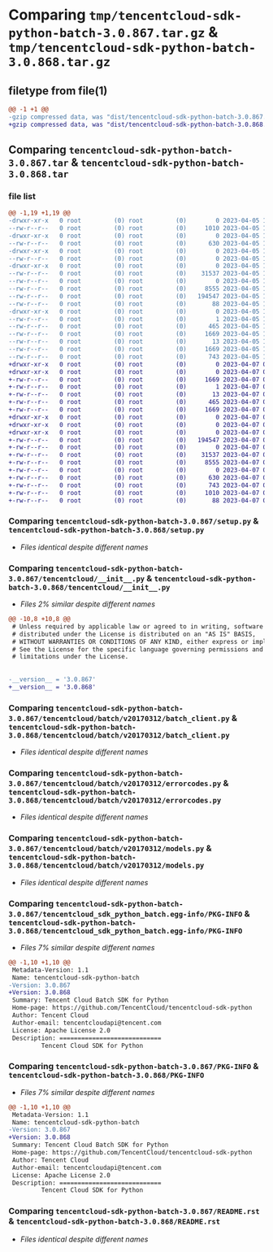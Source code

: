 # Comparing `tmp/tencentcloud-sdk-python-batch-3.0.867.tar.gz` & `tmp/tencentcloud-sdk-python-batch-3.0.868.tar.gz`

## filetype from file(1)

```diff
@@ -1 +1 @@
-gzip compressed data, was "dist/tencentcloud-sdk-python-batch-3.0.867.tar", last modified: Wed Apr  5 16:18:31 2023, max compression
+gzip compressed data, was "dist/tencentcloud-sdk-python-batch-3.0.868.tar", last modified: Fri Apr  7 00:19:03 2023, max compression
```

## Comparing `tencentcloud-sdk-python-batch-3.0.867.tar` & `tencentcloud-sdk-python-batch-3.0.868.tar`

### file list

```diff
@@ -1,19 +1,19 @@
-drwxr-xr-x   0 root         (0) root         (0)        0 2023-04-05 16:18:31.000000 tencentcloud-sdk-python-batch-3.0.867/
--rw-r--r--   0 root         (0) root         (0)     1010 2023-04-05 16:18:31.000000 tencentcloud-sdk-python-batch-3.0.867/setup.py
-drwxr-xr-x   0 root         (0) root         (0)        0 2023-04-05 16:18:31.000000 tencentcloud-sdk-python-batch-3.0.867/tencentcloud/
--rw-r--r--   0 root         (0) root         (0)      630 2023-04-05 16:18:31.000000 tencentcloud-sdk-python-batch-3.0.867/tencentcloud/__init__.py
-drwxr-xr-x   0 root         (0) root         (0)        0 2023-04-05 16:18:31.000000 tencentcloud-sdk-python-batch-3.0.867/tencentcloud/batch/
--rw-r--r--   0 root         (0) root         (0)        0 2023-04-05 16:18:31.000000 tencentcloud-sdk-python-batch-3.0.867/tencentcloud/batch/__init__.py
-drwxr-xr-x   0 root         (0) root         (0)        0 2023-04-05 16:18:31.000000 tencentcloud-sdk-python-batch-3.0.867/tencentcloud/batch/v20170312/
--rw-r--r--   0 root         (0) root         (0)    31537 2023-04-05 16:18:31.000000 tencentcloud-sdk-python-batch-3.0.867/tencentcloud/batch/v20170312/batch_client.py
--rw-r--r--   0 root         (0) root         (0)        0 2023-04-05 16:18:31.000000 tencentcloud-sdk-python-batch-3.0.867/tencentcloud/batch/v20170312/__init__.py
--rw-r--r--   0 root         (0) root         (0)     8555 2023-04-05 16:18:31.000000 tencentcloud-sdk-python-batch-3.0.867/tencentcloud/batch/v20170312/errorcodes.py
--rw-r--r--   0 root         (0) root         (0)   194547 2023-04-05 16:18:31.000000 tencentcloud-sdk-python-batch-3.0.867/tencentcloud/batch/v20170312/models.py
--rw-r--r--   0 root         (0) root         (0)       88 2023-04-05 16:18:31.000000 tencentcloud-sdk-python-batch-3.0.867/setup.cfg
-drwxr-xr-x   0 root         (0) root         (0)        0 2023-04-05 16:18:31.000000 tencentcloud-sdk-python-batch-3.0.867/tencentcloud_sdk_python_batch.egg-info/
--rw-r--r--   0 root         (0) root         (0)        1 2023-04-05 16:18:31.000000 tencentcloud-sdk-python-batch-3.0.867/tencentcloud_sdk_python_batch.egg-info/dependency_links.txt
--rw-r--r--   0 root         (0) root         (0)      465 2023-04-05 16:18:31.000000 tencentcloud-sdk-python-batch-3.0.867/tencentcloud_sdk_python_batch.egg-info/SOURCES.txt
--rw-r--r--   0 root         (0) root         (0)     1669 2023-04-05 16:18:31.000000 tencentcloud-sdk-python-batch-3.0.867/tencentcloud_sdk_python_batch.egg-info/PKG-INFO
--rw-r--r--   0 root         (0) root         (0)       13 2023-04-05 16:18:31.000000 tencentcloud-sdk-python-batch-3.0.867/tencentcloud_sdk_python_batch.egg-info/top_level.txt
--rw-r--r--   0 root         (0) root         (0)     1669 2023-04-05 16:18:31.000000 tencentcloud-sdk-python-batch-3.0.867/PKG-INFO
--rw-r--r--   0 root         (0) root         (0)      743 2023-04-05 16:18:31.000000 tencentcloud-sdk-python-batch-3.0.867/README.rst
+drwxr-xr-x   0 root         (0) root         (0)        0 2023-04-07 00:19:03.000000 tencentcloud-sdk-python-batch-3.0.868/
+drwxr-xr-x   0 root         (0) root         (0)        0 2023-04-07 00:19:03.000000 tencentcloud-sdk-python-batch-3.0.868/tencentcloud_sdk_python_batch.egg-info/
+-rw-r--r--   0 root         (0) root         (0)     1669 2023-04-07 00:19:03.000000 tencentcloud-sdk-python-batch-3.0.868/tencentcloud_sdk_python_batch.egg-info/PKG-INFO
+-rw-r--r--   0 root         (0) root         (0)        1 2023-04-07 00:19:03.000000 tencentcloud-sdk-python-batch-3.0.868/tencentcloud_sdk_python_batch.egg-info/dependency_links.txt
+-rw-r--r--   0 root         (0) root         (0)       13 2023-04-07 00:19:03.000000 tencentcloud-sdk-python-batch-3.0.868/tencentcloud_sdk_python_batch.egg-info/top_level.txt
+-rw-r--r--   0 root         (0) root         (0)      465 2023-04-07 00:19:03.000000 tencentcloud-sdk-python-batch-3.0.868/tencentcloud_sdk_python_batch.egg-info/SOURCES.txt
+-rw-r--r--   0 root         (0) root         (0)     1669 2023-04-07 00:19:03.000000 tencentcloud-sdk-python-batch-3.0.868/PKG-INFO
+drwxr-xr-x   0 root         (0) root         (0)        0 2023-04-07 00:19:03.000000 tencentcloud-sdk-python-batch-3.0.868/tencentcloud/
+drwxr-xr-x   0 root         (0) root         (0)        0 2023-04-07 00:19:03.000000 tencentcloud-sdk-python-batch-3.0.868/tencentcloud/batch/
+drwxr-xr-x   0 root         (0) root         (0)        0 2023-04-07 00:19:03.000000 tencentcloud-sdk-python-batch-3.0.868/tencentcloud/batch/v20170312/
+-rw-r--r--   0 root         (0) root         (0)   194547 2023-04-07 00:19:03.000000 tencentcloud-sdk-python-batch-3.0.868/tencentcloud/batch/v20170312/models.py
+-rw-r--r--   0 root         (0) root         (0)        0 2023-04-07 00:19:03.000000 tencentcloud-sdk-python-batch-3.0.868/tencentcloud/batch/v20170312/__init__.py
+-rw-r--r--   0 root         (0) root         (0)    31537 2023-04-07 00:19:03.000000 tencentcloud-sdk-python-batch-3.0.868/tencentcloud/batch/v20170312/batch_client.py
+-rw-r--r--   0 root         (0) root         (0)     8555 2023-04-07 00:19:03.000000 tencentcloud-sdk-python-batch-3.0.868/tencentcloud/batch/v20170312/errorcodes.py
+-rw-r--r--   0 root         (0) root         (0)        0 2023-04-07 00:19:03.000000 tencentcloud-sdk-python-batch-3.0.868/tencentcloud/batch/__init__.py
+-rw-r--r--   0 root         (0) root         (0)      630 2023-04-07 00:19:03.000000 tencentcloud-sdk-python-batch-3.0.868/tencentcloud/__init__.py
+-rw-r--r--   0 root         (0) root         (0)      743 2023-04-07 00:19:03.000000 tencentcloud-sdk-python-batch-3.0.868/README.rst
+-rw-r--r--   0 root         (0) root         (0)     1010 2023-04-07 00:19:03.000000 tencentcloud-sdk-python-batch-3.0.868/setup.py
+-rw-r--r--   0 root         (0) root         (0)       88 2023-04-07 00:19:03.000000 tencentcloud-sdk-python-batch-3.0.868/setup.cfg
```

### Comparing `tencentcloud-sdk-python-batch-3.0.867/setup.py` & `tencentcloud-sdk-python-batch-3.0.868/setup.py`

 * *Files identical despite different names*

### Comparing `tencentcloud-sdk-python-batch-3.0.867/tencentcloud/__init__.py` & `tencentcloud-sdk-python-batch-3.0.868/tencentcloud/__init__.py`

 * *Files 2% similar despite different names*

```diff
@@ -10,8 +10,8 @@
 # Unless required by applicable law or agreed to in writing, software
 # distributed under the License is distributed on an "AS IS" BASIS,
 # WITHOUT WARRANTIES OR CONDITIONS OF ANY KIND, either express or implied.
 # See the License for the specific language governing permissions and
 # limitations under the License.
 
 
-__version__ = '3.0.867'
+__version__ = '3.0.868'
```

### Comparing `tencentcloud-sdk-python-batch-3.0.867/tencentcloud/batch/v20170312/batch_client.py` & `tencentcloud-sdk-python-batch-3.0.868/tencentcloud/batch/v20170312/batch_client.py`

 * *Files identical despite different names*

### Comparing `tencentcloud-sdk-python-batch-3.0.867/tencentcloud/batch/v20170312/errorcodes.py` & `tencentcloud-sdk-python-batch-3.0.868/tencentcloud/batch/v20170312/errorcodes.py`

 * *Files identical despite different names*

### Comparing `tencentcloud-sdk-python-batch-3.0.867/tencentcloud/batch/v20170312/models.py` & `tencentcloud-sdk-python-batch-3.0.868/tencentcloud/batch/v20170312/models.py`

 * *Files identical despite different names*

### Comparing `tencentcloud-sdk-python-batch-3.0.867/tencentcloud_sdk_python_batch.egg-info/PKG-INFO` & `tencentcloud-sdk-python-batch-3.0.868/tencentcloud_sdk_python_batch.egg-info/PKG-INFO`

 * *Files 7% similar despite different names*

```diff
@@ -1,10 +1,10 @@
 Metadata-Version: 1.1
 Name: tencentcloud-sdk-python-batch
-Version: 3.0.867
+Version: 3.0.868
 Summary: Tencent Cloud Batch SDK for Python
 Home-page: https://github.com/TencentCloud/tencentcloud-sdk-python
 Author: Tencent Cloud
 Author-email: tencentcloudapi@tencent.com
 License: Apache License 2.0
 Description: ============================
         Tencent Cloud SDK for Python
```

### Comparing `tencentcloud-sdk-python-batch-3.0.867/PKG-INFO` & `tencentcloud-sdk-python-batch-3.0.868/PKG-INFO`

 * *Files 7% similar despite different names*

```diff
@@ -1,10 +1,10 @@
 Metadata-Version: 1.1
 Name: tencentcloud-sdk-python-batch
-Version: 3.0.867
+Version: 3.0.868
 Summary: Tencent Cloud Batch SDK for Python
 Home-page: https://github.com/TencentCloud/tencentcloud-sdk-python
 Author: Tencent Cloud
 Author-email: tencentcloudapi@tencent.com
 License: Apache License 2.0
 Description: ============================
         Tencent Cloud SDK for Python
```

### Comparing `tencentcloud-sdk-python-batch-3.0.867/README.rst` & `tencentcloud-sdk-python-batch-3.0.868/README.rst`

 * *Files identical despite different names*

